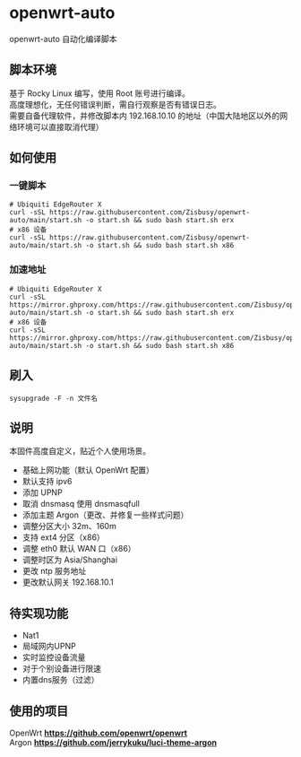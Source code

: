 # openwrt-auto
openwrt-auto 自动化编译脚本

## 脚本环境     
基于 Rocky Linux 编写，使用 Root 账号进行编译。      
高度理想化，无任何错误判断，需自行观察是否有错误日志。      
需要自备代理软件，并修改脚本内 192.168.10.10 的地址（中国大陆地区以外的网络环境可以直接取消代理）

## 如何使用
### 一键脚本
```
# Ubiquiti EdgeRouter X
curl -sSL https://raw.githubusercontent.com/Zisbusy/openwrt-auto/main/start.sh -o start.sh && sudo bash start.sh erx
# x86 设备
curl -sSL https://raw.githubusercontent.com/Zisbusy/openwrt-auto/main/start.sh -o start.sh && sudo bash start.sh x86
```

### 加速地址
```
# Ubiquiti EdgeRouter X
curl -sSL https://mirror.ghproxy.com/https://raw.githubusercontent.com/Zisbusy/openwrt-auto/main/start.sh -o start.sh && sudo bash start.sh erx
# x86 设备
curl -sSL https://mirror.ghproxy.com/https://raw.githubusercontent.com/Zisbusy/openwrt-auto/main/start.sh -o start.sh && sudo bash start.sh x86
```

## 刷入
```
sysupgrade -F -n 文件名
```

## 说明  
本固件高度自定义，贴近个人使用场景。      
 - 基础上网功能（默认 OpenWrt 配置）       
 - 默认支持 ipv6
 - 添加 UPNP
 - 取消 dnsmasq 使用 dnsmasqfull
 - 添加主题 Argon（更改、并修复一些样式问题）
 - 调整分区大小 32m、160m
 - 支持 ext4 分区（x86）
 - 调整 eth0 默认 WAN 口（x86）
 - 调整时区为 Asia/Shanghai
 - 更改 ntp 服务地址
 - 更改默认网关 192.168.10.1

## 待实现功能
 - Nat1
 - 局域网内UPNP
 - 实时监控设备流量
 - 对于个别设备进行限速
 - 内置dns服务（过滤）


## 使用的项目

OpenWrt **https://github.com/openwrt/openwrt**      
Argon **https://github.com/jerrykuku/luci-theme-argon**      
